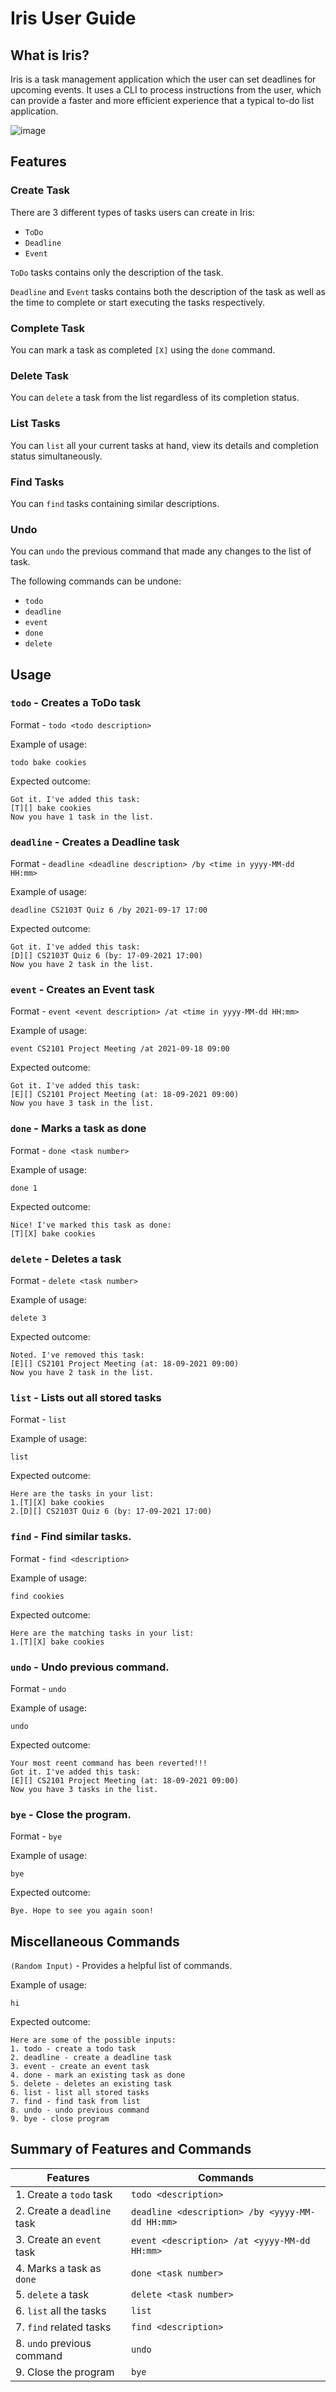 # Iris User Guide

## What is Iris?

Iris is a task management application which the user can set deadlines for upcoming events. It uses a CLI to process instructions from the user, which can provide a faster and more efficient experience that a typical to-do list application.

![image](https://user-images.githubusercontent.com/72136453/133075154-0f11b6a4-7ae4-4672-bc58-c565d2dd7477.png)

## Features

### Create Task

There are 3 different types of tasks users can create in Iris:
* `ToDo` 
* `Deadline`
* `Event`

`ToDo` tasks contains only the description of the task.

`Deadline` and `Event` tasks contains both the description of the task as well as the time to complete or start executing the tasks respectively.

### Complete Task

You can mark a task as completed `[X]` using the `done` command.

### Delete Task

You can `delete` a task from the list regardless of its completion status.

### List Tasks

You can `list` all your current tasks at hand, view its details and completion status simultaneously.

### Find Tasks

You can `find` tasks containing similar descriptions.

### Undo

You can `undo` the previous command that made any changes to the list of task.

The following commands can be undone:
* `todo`
* `deadline`
* `event`
* `done`
* `delete`

## Usage

### `todo` - Creates a ToDo task

Format - `todo <todo description>`

Example of usage:

`todo bake cookies`

Expected outcome:

```
Got it. I've added this task:
[T][] bake cookies
Now you have 1 task in the list.
```

### `deadline` - Creates a Deadline task

Format - `deadline <deadline description> /by <time in yyyy-MM-dd HH:mm>`

Example of usage:

`deadline CS2103T Quiz 6 /by 2021-09-17 17:00`

Expected outcome:

```
Got it. I've added this task:
[D][] CS2103T Quiz 6 (by: 17-09-2021 17:00)
Now you have 2 task in the list.
```

### `event` - Creates an Event task

Format - `event <event description> /at <time in yyyy-MM-dd HH:mm>`

Example of usage:

`event CS2101 Project Meeting /at 2021-09-18 09:00`

Expected outcome:

```
Got it. I've added this task:
[E][] CS2101 Project Meeting (at: 18-09-2021 09:00)
Now you have 3 task in the list.
```

### `done` - Marks a task as done

Format - `done <task number>`

Example of usage:

`done 1`

Expected outcome:

```
Nice! I've marked this task as done:
[T][X] bake cookies
```

### `delete` - Deletes a task

Format - `delete <task number>`

Example of usage:

`delete 3`

Expected outcome:

```
Noted. I've removed this task:
[E][] CS2101 Project Meeting (at: 18-09-2021 09:00)
Now you have 2 task in the list.
```

### `list` - Lists out all stored tasks

Format - `list`

Example of usage:

`list`

Expected outcome:

```
Here are the tasks in your list:
1.[T][X] bake cookies
2.[D][] CS2103T Quiz 6 (by: 17-09-2021 17:00) 
```

### `find` - Find similar tasks.

Format - `find <description>`

Example of usage:

`find cookies`

Expected outcome:

```
Here are the matching tasks in your list:
1.[T][X] bake cookies
```

### `undo` - Undo previous command.

Format - `undo`

Example of usage:

`undo`

Expected outcome:

```
Your most reent command has been reverted!!!
Got it. I've added this task:
[E][] CS2101 Project Meeting (at: 18-09-2021 09:00)
Now you have 3 tasks in the list.
```

### `bye` - Close the program.

Format - `bye`

Example of usage:

`bye`

Expected outcome:

```
Bye. Hope to see you again soon!
```

## Miscellaneous Commands

`(Random Input)` - Provides a helpful list of commands.

Example of usage:

`hi`

Expected outcome:

```
Here are some of the possible inputs:
1. todo - create a todo task
2. deadline - create a deadline task
3. event - create an event task
4. done - mark an existing task as done
5. delete - deletes an existing task
6. list - list all stored tasks
7. find - find task from list
8. undo - undo previous command
9. bye - close program
```

## Summary of Features and Commands

|Features | Commands|
|-------- | --------|
|1. Create a `todo` task | `todo <description>`|
|2. Create a `deadline` task | `deadline <description> /by <yyyy-MM-dd HH:mm>`|
|3. Create an `event` task | `event <description> /at <yyyy-MM-dd HH:mm>`|
|4. Marks a task as `done` | `done <task number>`|
|5. `delete` a task | `delete <task number>`|
|6. `list` all the tasks | `list`|
|7. `find` related tasks | `find <description>`|
|8. `undo` previous command | `undo`|
|9. Close the program | `bye`|
